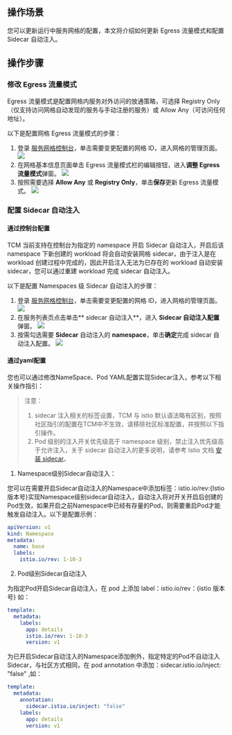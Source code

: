## 操作场景
您可以更新运行中服务网格的配置，本文将介绍如何更新 Egress 流量模式和配置 Sidecar 自动注入。

## 操作步骤

### 修改 Egress 流量模式

Egress 流量模式是配置网格内服务对外访问的放通策略，可选择 Registry Only（仅支持访问网格自动发现的服务与手动注册的服务）或 Allow Any（可访问任何地址）。

以下是配置网格 Egress 流量模式的步骤：

1. 登录 [服务网格控制台](https://console.cloud.tencent.com/tke2/mesh)，单击需要变更配置的网格 ID，进入网格的管理页面。
![](https://qcloudimg.tencent-cloud.cn/raw/c6dc859ba3eef984187211bc38bca516.png)
2. 在网格基本信息页面单击 Egress 流量模式栏的编辑按钮，进入**调整 Egress 流量模式**弹窗。
![](https://qcloudimg.tencent-cloud.cn/raw/7e16d22d58d40c81bd301ac74fcf9992.png)
3. 按照需要选择 **Allow Any** 或 **Registry Only**，单击**保存**更新 Egress 流量模式。
![](https://qcloudimg.tencent-cloud.cn/raw/7e6b2cccecf4ae8ebb9b8460e9b00e6d.png)

### 配置 Sidecar 自动注入

#### 通过控制台配置

TCM 当前支持在控制台为指定的 namespace 开启 Sidecar 自动注入，开启后该 namespace 下新创建的 workload 将会自动安装网格 sidecar，由于注入是在 workload 创建过程中完成的，因此开启注入无法为已存在的 workload 自动安装 sidecar，您可以通过重建 workload 完成 sidecar 自动注入。

以下是配置 Namespaces 级 Sidecar 自动注入的步骤：

1. 登录 [服务网格控制台](https://console.cloud.tencent.com/tke2/mesh)，单击需要变更配置的网格 ID，进入网格的管理页面。
![](https://main.qcloudimg.com/raw/9819f5fe4e1f93ece8d16373e89b7d5d.png)
2. 在服务列表页点击单击** sidecar 自动注入**，进入 **Sidecar 自动注入配置**弹窗。
![](https://qcloudimg.tencent-cloud.cn/raw/c8bf61103153ab513497a6450fcaf144.png)
3. 按需勾选需要 **Sidecar** 自动注入的 **namespace**，单击**确定**完成 sidecar 自动注入配置。
![](https://qcloudimg.tencent-cloud.cn/raw/cd5a6e1843f684e0edb3b854fc80ed97.png)

#### 通过yaml配置

您也可以通过修改NameSpace、Pod YAML配置实现Sidecar注入，参考以下相关操作指引：

>注意：
>
>1. sidecar 注入相关的标签设置，TCM 与 istio 默认语法略有区别，按照社区指引的配置在TCM中不生效，请移除社区标准配置，并按照以下指引操作。
>2. Pod 级别的注入开关优先级高于 namespace 级别，禁止注入优先级高于允许注入，关于 sidecar 自动注入的更多说明，请参考 Istio 文档 [安装 sidecar](https://istio.io/latest/zh/docs/setup/additional-setup/sidecar-injection/)。

1. Namespace级别Sidecar自动注入：

您可以在需要开启Sidecar自动注入的Namespace中添加标签：istio.io/rev:{Istio 版本号}实现Namespace级别sidecar自动注入，自动注入将对开关开启后创建的Pod生效，如果开启之前Namespace中已经有存量的Pod，则需要重启Pod才能触发自动注入。以下是配置示例：

```yaml
apiVersion: v1
kind: Namespace
metadata:
  name: base
  labels:
    istio.io/rev: 1-10-3
```
2. Pod级别Sidecar自动注入

为指定Pod开启Sidecar自动注入，在 pod 上添加 label：istio.io/rev：{istio 版本号} 如：

```yaml
template:
  metadata:
    labels:
      app: details
      istio.io/rev: 1-10-3
      version: v1
```
为已开启Sidecar自动注入的Namespace添加例外，指定特定的Pod不自动注入Sidecar，与社区方式相同，在 pod annotation 中添加：sidecar.istio.io/inject: "false" ,如：

```yaml
template:
  metadata:
    annotation:
      sidecar.istio.io/inject: "false"
    labels:
      app: details
      version: v1
```

